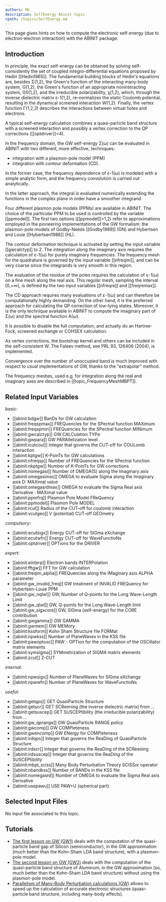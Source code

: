 ```yaml
---
authors: MG
description: SelfEnergy Abinit topic
rpath: /topics/SelfEnergy.md
---
```

<!--
This file is automatically generated by mksite.py. All changes will be lost.
Change the input yaml files or the python code
-->

This page gives hints on how to compute the electronic self-energy (due to electron-electron interaction) with the ABINIT package.

## Introduction

In principle, the exact self-energy can be obtained by solving self-
consistently the set of coupled integro-differential equations proposed by
Hedin [[Hedin1965]]. The fundamental building blocks of Hedin's equations are,
besides Σ(1,2), the Green's function of the interacting many-body system,
G(1,2), the Green's function of an appropriate noninteracting system, G0(1,2),
and the irreducible polarizability, χ(1,2), which, through the inverse
dielectric matrix ε-1(1,2), re-normalizes the static Coulomb potential,
resulting in the dynamical screened interaction W(1,2). Finally, the vertex
function Γ(1,2,3) describes the interactions between virtual holes and
electrons.

A typical self-energy calculation combines a quasi-particle band structure
with a screened interaction and possibly a vertex correction to the QP
corrections ([[optdriver]]=4).

In the frequency domain, the GW self-energy Σ(ω) can be evaluated in ABINIT
with two different, more effective, techniques:

* integration with a plasmon-pole model (PPM)
* integration with contour deformation (CD).

In the former case, the frequency dependence of ε-1(ω) is modeled with a
simple analytic form, and the frequency convolution is carried out
analytically.

In the latter approach, the integral is evaluated numerically extending the
functions in the complex plane in order have a smoother integrand.

Four different plasmon pole models (PPMs) are available in ABINIT. The choice
of the particular PPM to be used is controlled by the variable [[ppmodel]].
The first two options ([[ppmodel]]=1,2) refer to approximations employed in
the pioneering implementations of the GW formalism: the plasmon-pole models of
Godby-Needs [[Godby1989]] (GN) and Hybertsen and Louie [[Hybertsen1986]] (HL).

The contour deformation technique is activated by setting the input variable
[[gwcalctyp]] to 2. The integration along the imaginary axis requires the
calculation of ε-1(ω) for purely imaginary frequencies. The frequency mesh for
the quadrature is governed by the input variable [[nfreqim]], and can be very
coarse since the integrands is very smooth in this region.

The evaluation of the residue of the poles requires the calculation of ε-1(ω)
on a fine mesh along the real axis. This regular mesh, sampling the interval
[0,+∞], is defined by the two input variables [[nfreqre]] and [[freqremax]].

The CD approach requires many evaluations of ε-1(ω) and can therefore be
computationally highly demanding. On the other hand, it is the preferred
approach for calculating the QP correction of low-lying states. Moreover, it
is the only technique available in ABINIT to compute the imaginary part of
Σ(ω) and the spectral function A(ω).

It is possible to disable the full computation, and actually do an Hartree-
Fock, screened exchange or COHSEX calculation.

As vertex corrections, the bootstrap kernel and others can be included in the
self-consistent W. The Faleev method, see PRL 93, 126406 (2004), is
implemented.

Convergence over the number of unoccupied band is much improved with respect
to usual implementations of GW, thanks to the "extrapolar" method.

The frequency meshes, used e.g. for integration along the real and imaginary
axes are described in [[topic_FrequencyMeshMBPT]].



## Related Input Variables

*basic:*

- [[abinit:bdgw]]  BanDs for GW calculation
- [[abinit:freqspmax]]  FREQuencies for the SPectral function MAXimum
- [[abinit:freqspmin]]  FREQuencies for the SPectral function MINimum
- [[abinit:gwcalctyp]]  GW CALCulation TYPe
- [[abinit:gwpara]]  GW PARAllelization level
- [[abinit:icutcoul]]  Integer that governs the CUT-off for COULomb interaction
- [[abinit:kptgw]]  K-PoinTs for GW calculations
- [[abinit:nfreqsp]]  Number of FREQuencies for the SPectral function
- [[abinit:nkptgw]]  Number of K-PoinTs for GW corrections
- [[abinit:nomegasi]]  Number of OMEGA(S) along the Imaginary axis
- [[abinit:omegasimax]]  OMEGA to evaluate Sigma along the Imaginary axis D: MAXimal value
- [[abinit:omegasrdmax]]  OMEGA to evaluate the Sigma Real axis Derivative : MAXimal value
- [[abinit:ppmfrq]]  Plasmon Pole Model FReQuency
- [[abinit:ppmodel]]  Plasmon Pole MODEL
- [[abinit:rcut]]  Radius of the CUT-off for coulomb interaction
- [[abinit:vcutgeo]]  V (potential) CUT-off GEOmetry
 
*compulsory:*

- [[abinit:ecutsigx]]  Energy CUT-off for SIGma eXchange
- [[abinit:ecutwfn]]  Energy CUT-off for WaveFunctioNs
- [[abinit:optdriver]]  OPTions for the DRIVER
 
*expert:*

- [[abinit:einterp]]  Electron bands INTERPolation
- [[abinit:fftgw]]  FFT for GW calculation
- [[abinit:freqim_alpha]]  FREQuencies along the IMaginary axis ALPHA parameter
- [[abinit:gw_invalid_freq]]  GW treatment of INVALID FREQuency for Hybertsen-Louie PPM
- [[abinit:gw_nqlwl]]  GW, Number of Q-points for the Long Wave-Length Limit
- [[abinit:gw_qlwl]]  GW, Q-points for the Long Wave-Length limit
- [[abinit:gw_sigxcore]]  GW, SIGma (self-energy) for the CORE contribution
- [[abinit:gwgamma]]  GW GAMMA
- [[abinit:gwmem]]  GW MEMory
- [[abinit:kssform]]  Kohn Sham Structure file FORMat
- [[abinit:npwkss]]  Number of PlaneWaves in the KSS file
- [[abinit:pawoptosc]]  PAW - OPTion for the computation of the OSCillator matrix elements
- [[abinit:symsigma]]  SYMmetrization of SIGMA matrix elements
- [[abinit:zcut]]  Z-CUT
 
*internal:*

- [[abinit:npwsigx]]  Number of PlaneWaves for SIGma eXchange
- [[abinit:npwwfn]]  Number of PlaneWaves for WaveFunctioNs
 
*useful:*

- [[abinit:getqps]]  GET QuasiParticle Structure
- [[abinit:getscr]]  GET SCReening (the inverse dielectric matrix) from ...
- [[abinit:getsuscep]]  GET SUSCEPtibility (the irreducible polarizability) from ...
- [[abinit:gw_qprange]]  GW QuasiParticle RANGE policy
- [[abinit:gwcomp]]  GW COMPleteness
- [[abinit:gwencomp]]  GW ENergy for COMPleteness
- [[abinit:irdqps]]  Integer that governs the ReaDing of QuasiParticle Structure
- [[abinit:irdscr]]  Integer that governs the ReaDing of the SCReening
- [[abinit:irdsuscep]]  Integer that governs the ReaDing of the SUSCEPtibility
- [[abinit:mbpt_sciss]]  Many Body Perturbation Theory SCISSor operator
- [[abinit:nbandkss]]  Number of BANDs in the KSS file
- [[abinit:nomegasrd]]  Number of OMEGA to evaluate the Sigma Real axis Derivative
- [[abinit:usepawu]]  USE PAW+U (spherical part)
 

## Selected Input Files

No input file associated to this topic.

## Tutorials

* [The first lesson on GW (GW1)](../../tutorial/generated_files/lesson_gw1.html) deals with the computation of the quasi-particle band gap of Silicon (semiconductor), in the GW approximation (much better than the Kohn-Sham LDA band structure), with a plasmon-pole model. 
* [The second lesson on GW (GW2)](../../tutorial/generated_files/lesson_gw2.html) deals with the computation of the quasi-particle band structure of Aluminum, in the GW approximation (so, much better than the Kohn-Sham LDA band structure) without using the plasmon-pole model. 
* [Parallelism of Many-Body Perturbation calculations (GW)](../../tutorial/generated_files/lesson_paral_mbt.html) allows to speed up the calculation of accurate electronic structures (quasi-particle band structure, including many-body effects).

